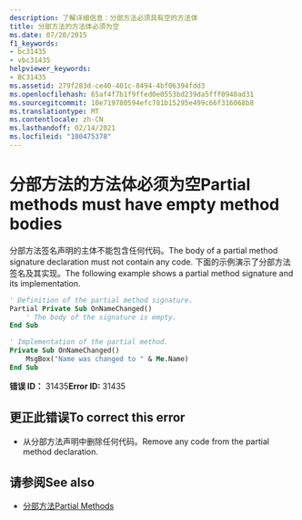 ```yaml
---
description: 了解详细信息：分部方法必须具有空的方法体
title: 分部方法的方法体必须为空
ms.date: 07/20/2015
f1_keywords:
- bc31435
- vbc31435
helpviewer_keywords:
- BC31435
ms.assetid: 279f283d-ce40-401c-8494-4bf06394fdd3
ms.openlocfilehash: 65af4f7b1f9ffed0e0553bd239da5fff0940ad31
ms.sourcegitcommit: 10e719780594efc781b15295e499c66f316068b8
ms.translationtype: MT
ms.contentlocale: zh-CN
ms.lasthandoff: 02/14/2021
ms.locfileid: "100475378"
---
```

# <a name="partial-methods-must-have-empty-method-bodies"></a><span data-ttu-id="0438f-103">分部方法的方法体必须为空</span><span class="sxs-lookup"><span data-stu-id="0438f-103">Partial methods must have empty method bodies</span></span>

<span data-ttu-id="0438f-104">分部方法签名声明的主体不能包含任何代码。</span><span class="sxs-lookup"><span data-stu-id="0438f-104">The body of a partial method signature declaration must not contain any code.</span></span> <span data-ttu-id="0438f-105">下面的示例演示了分部方法签名及其实现。</span><span class="sxs-lookup"><span data-stu-id="0438f-105">The following example shows a partial method signature and its implementation.</span></span>

```vb
' Definition of the partial method signature.
Partial Private Sub OnNameChanged()
    ' The body of the signature is empty.
End Sub
```

```vb
' Implementation of the partial method.
Private Sub OnNameChanged()
    MsgBox("Name was changed to " & Me.Name)
End Sub
```

 <span data-ttu-id="0438f-106">**错误 ID：** 31435</span><span class="sxs-lookup"><span data-stu-id="0438f-106">**Error ID:** 31435</span></span>

## <a name="to-correct-this-error"></a><span data-ttu-id="0438f-107">更正此错误</span><span class="sxs-lookup"><span data-stu-id="0438f-107">To correct this error</span></span>

- <span data-ttu-id="0438f-108">从分部方法声明中删除任何代码。</span><span class="sxs-lookup"><span data-stu-id="0438f-108">Remove any code from the partial method declaration.</span></span>

## <a name="see-also"></a><span data-ttu-id="0438f-109">请参阅</span><span class="sxs-lookup"><span data-stu-id="0438f-109">See also</span></span>

- [<span data-ttu-id="0438f-110">分部方法</span><span class="sxs-lookup"><span data-stu-id="0438f-110">Partial Methods</span></span>](../programming-guide/language-features/procedures/partial-methods.md)
